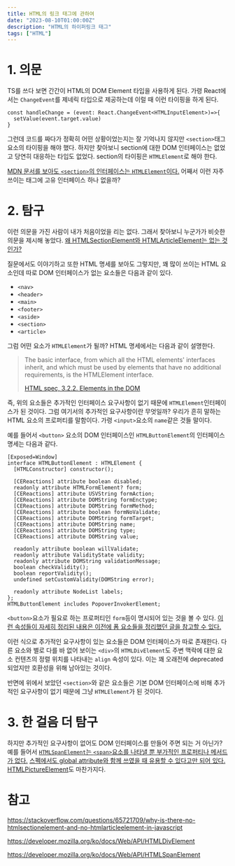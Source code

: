 ```yaml
---
title: HTML의 링크 태그에 관하여
date: "2023-08-10T01:00:00Z"
description: "HTML의 하이퍼링크 태그"
tags: ["HTML"]
---
```


# 1. 의문

TS를 쓰다 보면 간간이 HTML의 DOM Element 타입을 사용하게 된다. 가령 React에서는 `ChangeEvent`를 제네릭 타입으로 제공하는데 이럴 때 이런 타이핑을 하게 된다.

```tsx
const handleChange = (event: React.ChangeEvent<HTMLInputElement>)=>{
  setValue(event.target.value)
}
```

그런데 코드를 짜다가 정확히 어떤 상황이었는지는 잘 기억나지 않지만 `<section>`태그 요소의 타이핑을 해야 했다. 하지만 찾아보니 section에 대한 DOM 인터페이스는 없었고 당연히 대응하는 타입도 없었다. section의 타이핑은 `HTMLElement`로 해야 한다.

[MDN 문서를 보아도 `<section>`의 인터페이스는 `HTMLElement`이다.](https://developer.mozilla.org/en-US/docs/Web/HTML/Element/section) 어째서 이런 자주 쓰이는 태그에 고유 인터페이스 하나 없을까?

# 2. 탐구

이런 의문을 가진 사람이 내가 처음이었을 리는 없다. 그래서 찾아보니 누군가가 비슷한 의문을 제시해 놓았다. [왜 HTMLSectionElement와 HTMLArticleElement는 없는 것인가?](https://stackoverflow.com/questions/65721709/why-is-there-no-htmlsectionelement-and-no-htmlarticleelement-in-javascript)

질문에서도 이야기하고 또한 HTML 명세를 보아도 그렇지만, 꽤 많이 쓰이는 HTML 요소인데 따로 DOM 인터페이스가 없는 요소들은 다음과 같이 있다.

- `<nav>`
- `<header>`
- `<main>`
- `<footer>`
- `<aside>`
- `<section>`
- `<article>`

그럼 어떤 요소가 `HTMLElement`가 될까? HTML 명세에서는 다음과 같이 설명한다.

> The basic interface, from which all the HTML elements' interfaces inherit, and which must be used by elements that have no additional requirements, is the HTMLElement interface.
>
> [HTML spec, 3.2.2. Elements in the DOM](https://html.spec.whatwg.org/multipage/dom.html#elements-in-the-dom)

즉, 위의 요소들은 추가적인 인터페이스 요구사항이 없기 때문에 `HTMLElement`인터페이스가 된 것이다. 그럼 여기서의 추가적인 요구사항이란 무엇일까? 우리가 흔히 말하는 HTML 요소의 프로퍼티를 말함이다. 가령 `<input>`요소의 `name`같은 것들 말이다.

예를 들어서 `<button>` 요소의 DOM 인터페이스인 `HTMLButtonElement`의 인터페이스 명세는 다음과 같다.

```webidl
[Exposed=Window]
interface HTMLButtonElement : HTMLElement {
  [HTMLConstructor] constructor();

  [CEReactions] attribute boolean disabled;
  readonly attribute HTMLFormElement? form;
  [CEReactions] attribute USVString formAction;
  [CEReactions] attribute DOMString formEnctype;
  [CEReactions] attribute DOMString formMethod;
  [CEReactions] attribute boolean formNoValidate;
  [CEReactions] attribute DOMString formTarget;
  [CEReactions] attribute DOMString name;
  [CEReactions] attribute DOMString type;
  [CEReactions] attribute DOMString value;

  readonly attribute boolean willValidate;
  readonly attribute ValidityState validity;
  readonly attribute DOMString validationMessage;
  boolean checkValidity();
  boolean reportValidity();
  undefined setCustomValidity(DOMString error);

  readonly attribute NodeList labels;
};
HTMLButtonElement includes PopoverInvokerElement;
```

`<button>`요소가 필요로 하는 프로퍼티인 `form`등이 명시되어 있는 것을 볼 수 있다. [이런 속성들이 자세히 정리된 내용은 이전에 폼 요소들을 정리했던 글을 참고할 수 있다.](https://witch.work/posts/html-form-tag#6.5.-button)

이런 식으로 추가적인 요구사항이 있는 요소들은 DOM 인터페이스가 따로 존재한다. 다른 요소와 별로 다를 바 없어 보이는 `<div>`의 `HTMLDivElement`도 주변 맥락에 대한 요소 컨텐츠의 정렬 위치를 나타내는 `align` 속성이 있다. 이는 꽤 오래전에 deprecated되었지만 호환성을 위해 남아있는 것이다.

반면에 위에서 보았던 `<section>`와 같은 요소들은 기본 DOM 인터페이스에 비해 추가적인 요구사항이 없기 때문에 그냥 `HTMLElement`가 된 것이다.

# 3. 한 걸음 더 탐구

하지만 추가적인 요구사항이 없어도 DOM 인터페이스를 만들어 주면 되는 거 아닌가? 예를 들어서 [`HTMLSpanElement`는 `<span>`요소를 나타낼 뿐 부가적인 프로퍼티나 메서드가 없다.](https://developer.mozilla.org/ko/docs/Web/API/HTMLSpanElement) [스펙에서도 global attribute와 함께 쓰였을 때 유용할 수 있다고만 되어 있다.](https://html.spec.whatwg.org/multipage/text-level-semantics.html#htmlspanelement) [HTMLPictureElement](https://developer.mozilla.org/en-US/docs/Web/API/HTMLPictureElement)도 마찬가지다.







# 참고

https://stackoverflow.com/questions/65721709/why-is-there-no-htmlsectionelement-and-no-htmlarticleelement-in-javascript

https://developer.mozilla.org/ko/docs/Web/API/HTMLDivElement

https://developer.mozilla.org/ko/docs/Web/API/HTMLSpanElement